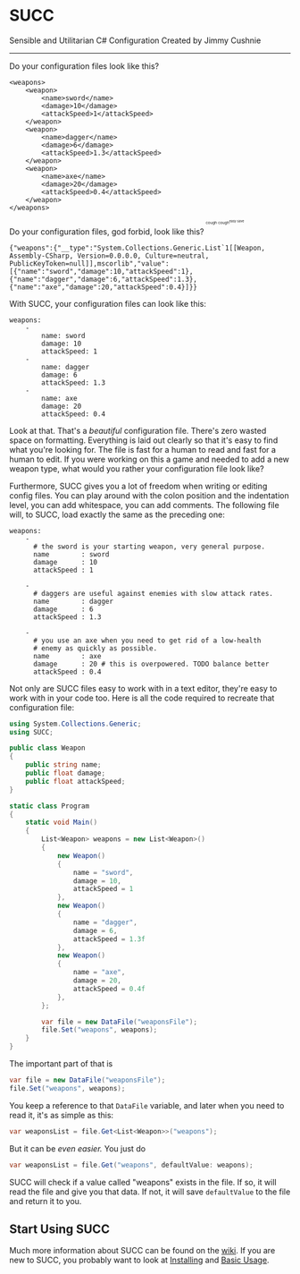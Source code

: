 # SUCC

Sensible and Utilitarian C# Configuration
Created by Jimmy Cushnie

---

Do your configuration files look like this?

```
<weapons>
    <weapon>
        <name>sword</name>
        <damage>10</damage>
        <attackSpeed>1</attackSpeed>
    </weapon>
    <weapon>
        <name>dagger</name>
        <damage>6</damage>
        <attackSpeed>1.3</attackSpeed>
    </weapon>
    <weapon>
        <name>axe</name>
        <damage>20</damage>
        <attackSpeed>0.4</attackSpeed>
    </weapon>
</weapons>
```

Do your configuration files, god forbid, look like this?<sup> <sup> <sup> <sup>cough cough<sup>easy save</sup></sup></sup></sup></sup>

```
{"weapons":{"__type":"System.Collections.Generic.List`1[[Weapon, Assembly-CSharp, Version=0.0.0.0, Culture=neutral, PublicKeyToken=null]],mscorlib","value":[{"name":"sword","damage":10,"attackSpeed":1},{"name":"dagger","damage":6,"attackSpeed":1.3},{"name":"axe","damage":20,"attackSpeed":0.4}]}}
```

With SUCC, your configuration files can look like this:

```
weapons:
    -
        name: sword
        damage: 10
        attackSpeed: 1
    -
        name: dagger
        damage: 6
        attackSpeed: 1.3
    -
        name: axe
        damage: 20
        attackSpeed: 0.4
```

Look at that. That's a *beautiful* configuration file. There's zero wasted space on formatting. Everything is laid out clearly so that it's easy to find what you're looking for. The file is fast for a human to read and fast for a human to edit. If you were working on this a game and needed to add a new weapon type, what would you rather your configuration file look like?

Furthermore, SUCC gives you a lot of freedom when writing or editing config files. You can play around with the colon position and the indentation level, you can add whitespace, you can add comments. The following file will, to SUCC, load exactly the same as the preceding one:

```
weapons:
    -
      # the sword is your starting weapon, very general purpose.
      name        : sword
      damage      : 10
      attackSpeed : 1
      
    -
      # daggers are useful against enemies with slow attack rates.
      name        : dagger
      damage      : 6
      attackSpeed : 1.3
      
    -
      # you use an axe when you need to get rid of a low-health
      # enemy as quickly as possible.
      name        : axe
      damage      : 20 # this is overpowered. TODO balance better
      attackSpeed : 0.4
```

Not only are SUCC files easy to work with in a text editor, they're easy to work with in your code too. Here is all the code required to recreate that configuration file:

```csharp
using System.Collections.Generic;
using SUCC;

public class Weapon
{
    public string name;
    public float damage;
    public float attackSpeed;
}

static class Program
{
    static void Main()
    {
        List<Weapon> weapons = new List<Weapon>()
        {
            new Weapon()
            {
                name = "sword",
                damage = 10,
                attackSpeed = 1
            },
            new Weapon()
            {
                name = "dagger",
                damage = 6,
                attackSpeed = 1.3f
            },
            new Weapon()
            {
                name = "axe",
                damage = 20,
                attackSpeed = 0.4f
            },
        };

        var file = new DataFile("weaponsFile");
        file.Set("weapons", weapons);
    }
}
```

The important part of that is

```csharp
var file = new DataFile("weaponsFile");
file.Set("weapons", weapons);
```

You keep a reference to that `DataFile` variable, and later when you need to read it, it's as simple as this:

```csharp
var weaponsList = file.Get<List<Weapon>>("weapons");
```

But it can be *even easier.* You just do

```csharp
var weaponsList = file.Get("weapons", defaultValue: weapons);
```

SUCC will check if a value called "weapons" exists in the file. If so, it will read the file and give you that data. If not, it will save `defaultValue` to the file and return it to you.

## Start Using SUCC

Much more information about SUCC can be found on the [wiki](https://github.com/JimmyCushnie/SUCC/wiki). If you are new to SUCC, you probably want to look at [Installing](https://github.com/JimmyCushnie/SUCC/wiki/1.-Installing) and [Basic Usage](https://github.com/JimmyCushnie/SUCC/wiki/2.-Basic-Usage).

